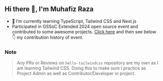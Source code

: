 ## Hi there 👋, I'm Muhafiz Raza

- 🌱 I’m currently learning TypeScript, Tailwind CSS and Next.js
-  Participated in GSSoC Extended 2024 open source event and contributed to some awesome projects. [Click here](https://github.com/muhafiz5814?tab=overview&from=2024-10-01&to=2024-10-31) and then see below 👇 my contribution history of event.  

### Note
> Any PRs or Reviews on `hello-tailwindcss` repository are my own as I am learning Tailwind CSS. Doing this to make sure I practice as Project Admin as well as Contributor/Developer in project.
<!-- - 👯 I’m looking to collaborate on ...
- 🤔 I’m looking for help with ...
- 💬 Ask me about ...
- 📫 How to reach me: ...
- 😄 Pronouns: ...
- ⚡ Fun fact: ...
-->

